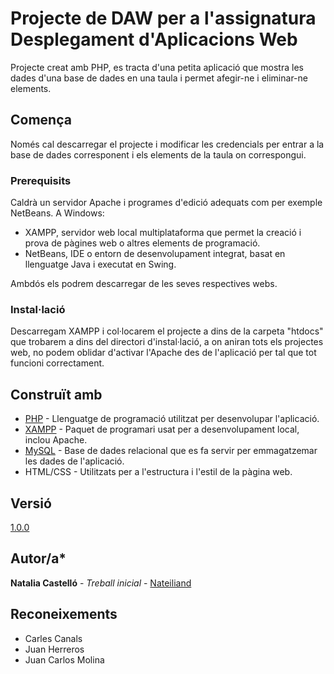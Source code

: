 # Projecte de DAW per a l'assignatura Desplegament d'Aplicacions Web

Projecte creat amb PHP, es tracta d'una petita aplicació que mostra les dades d'una base de dades en una taula i permet afegir-ne i eliminar-ne elements.

## Comença

Només cal descarregar el projecte i modificar les credencials per entrar a la base de dades corresponent i els elements de la taula on correspongui.

### Prerequisits

Caldrà un servidor Apache i programes d'edició adequats com per exemple NetBeans.
A Windows:

* XAMPP, servidor web local multiplataforma que permet la creació i prova de pàgines web o altres elements de programació.
* NetBeans, IDE o entorn de desenvolupament integrat, basat en llenguatge Java i executat en Swing.

Ambdós els podrem descarregar de les seves respectives webs.

### Instal·lació

Descarregam XAMPP i col·locarem el projecte a dins de la carpeta "htdocs" que trobarem a dins del directori d'instal·lació, a on aniran tots els projectes web, no podem oblidar d'activar l'Apache des de l'aplicació per tal que tot funcioni correctament.

## Construït amb
* [PHP](https://www.php.net/) - Llenguatge de programació utilitzat per desenvolupar l'aplicació.
* [XAMPP](https://www.apachefriends.org/es/index.html) - Paquet de programari usat per a desenvolupament local, inclou Apache.
* [MySQL](https://www.mysql.com/) - Base de dades relacional que es fa servir per emmagatzemar les dades de l'aplicació.
* HTML/CSS - Utilitzats per a l'estructura i l'estil de la pàgina web.

## Versió

[1.0.0](http://semver.org/)

## Autor/a* 

**Natalia Castelló** - *Treball inicial* - [Nateiliand](https://github.com/Nateiliand)

## Reconeixements

* Carles Canals
* Juan Herreros
* Juan Carlos Molina
